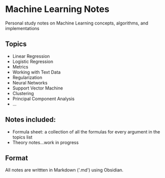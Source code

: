 # Machine Learning Notes
Personal study notes on Machine Learning concepts, algorithms, and implementations

## Topics
<ul>
  <li>Linear Regression</li>
  <li>Logistic Regression</li>
  <li>Metrics</li>
  <li>Working with Text Data</li>
  <li>Regularization</li>
  <li>Neural Networks</li>
  <li>Support Vector Machine</li>
  <li>Clustering</li>
  <li>Principal Component Analysis</li>
  <li>...</li>
</ul>

## Notes included:
<ul>
  <li>Formula sheet: a collection of all the formulas for every argument in the topics list</li>
  <li>Theory notes...work in progress</li>
</ul>

## Format
All notes are writtten in Markdown ('.md') using Obsidian.

